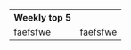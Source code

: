 <table>
  <th>Weekly top 5</th>
  <tr>
    <td>faefsfwe</td>
    <td>faefsfwe</td>
  </tr>
</table>
